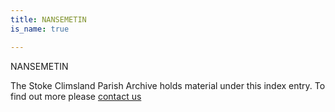 ```yaml
---
title: NANSEMETIN
is_name: true

---
```


NANSEMETIN


The Stoke Climsland Parish Archive holds material under this index entry. To find out more please [contact us](/contact/)
